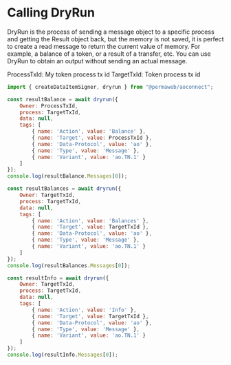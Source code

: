 # Calling DryRun

DryRun is the process of sending a message object to a specific process and getting the Result object back, but the memory is not saved, it is perfect to create a read message to return the current value of memory. For example, a balance of a token, or a result of a transfer, etc. You can use DryRun to obtain an output without sending an actual message.


ProcessTxId: My token process tx id
TargetTxId: Token process tx id

```js
import { createDataItemSigner, dryrun } from "@permaweb/aoconnect";

const resultBalance = await dryrun({
    Owner: ProcessTxId,
    process: TargetTxId,
    data: null,
    tags: [
        { name: 'Action', value: 'Balance' },
        { name: 'Target', value: ProcessTxId },
        { name: 'Data-Protocol', value: 'ao' },
        { name: 'Type', value: 'Message' },
        { name: 'Variant', value: 'ao.TN.1' }
    ]
});
console.log(resultBalance.Messages[0]);

const resultBalances = await dryrun({
    Owner: TargetTxId,
    process: TargetTxId,
    data: null,
    tags: [
        { name: 'Action', value: 'Balances' },
        { name: 'Target', value: TargetTxId },
        { name: 'Data-Protocol', value: 'ao' },
        { name: 'Type', value: 'Message' },
        { name: 'Variant', value: 'ao.TN.1' }
    ]
});
console.log(resultBalances.Messages[0]);

const resultInfo = await dryrun({
    Owner: TargetTxId,
    process: TargetTxId,
    data: null,
    tags: [
        { name: 'Action', value: 'Info' },
        { name: 'Target', value: TargetTxId },
        { name: 'Data-Protocol', value: 'ao' },
        { name: 'Type', value: 'Message' },
        { name: 'Variant', value: 'ao.TN.1' }
    ]
});
console.log(resultInfo.Messages[0]);


```